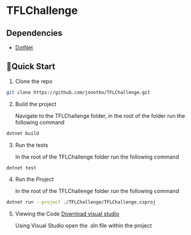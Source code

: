 # TFLChallenge

## Dependencies
* [DotNet](https://dotnet.microsoft.com/en-us/learn/dotnet/hello-world-tutorial/install)

## 🚀Quick Start

1. Clone the repo
```bash
git clone https://github.com/jonotko/TFLChallenge.git
```
2. Build the project 

   Navigate to the TFLChallenge folder, in the root of the folder run the following command
   
```bash
dotnet build
```

3. Run the tests
   
   In the root of the TFLChallenge folder run the  following command
   
```bash
dotnet test
```

4. Run the Project
   
   In the root of the TFLChallenge folder run the following command
   
```bash
dotnet run --project ./TFLChallenge/TFLChallenge.csproj
```

5. Viewing the Code
   [Download visual studio](https://visualstudio.microsoft.com/)
   
   Using Visual Studio open the .sln file within the project
